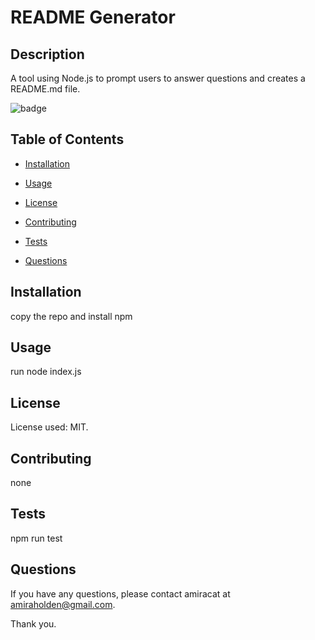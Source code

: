 
  # README Generator

  ## Description
  A tool using Node.js to prompt users to answer questions and creates a README.md file.

  ![badge](https://img.shields.io/badge/License-MIT-blue.svg)

  ## Table of Contents

  * [Installation](#installation)

  * [Usage](#usage)

  * [License](#license)

  * [Contributing](#contributing)

  * [Tests](#tests)

  * [Questions](#questions)


  ## Installation

  copy the repo and install npm
  
  ## Usage

  run node index.js

  ## License
  License used: MIT.
  
  ## Contributing

  none
  
  ## Tests  

  npm run test

  ## Questions

  If you have any questions, please contact amiracat at amiraholden@gmail.com.

  Thank you.
  